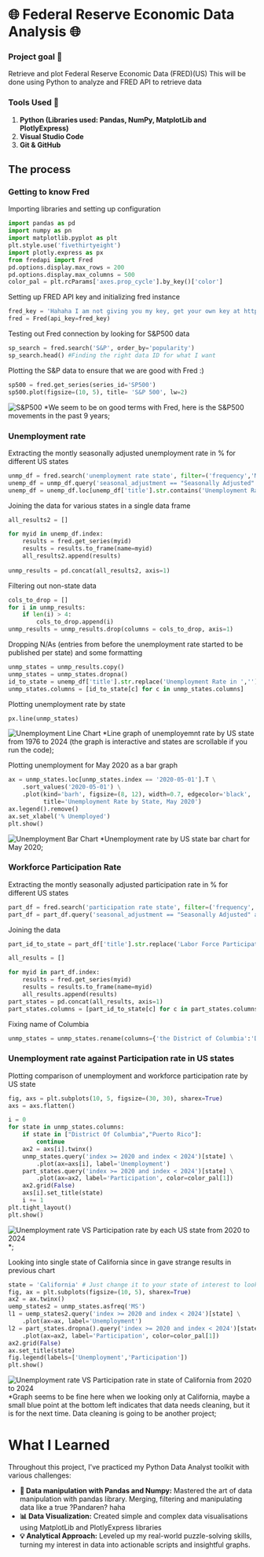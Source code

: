 # 🌐 Federal Reserve Economic Data Analysis  🌐

### Project goal 🎯

Retrieve and plot Federal Reserve Economic Data (FRED)(US)
This will be done using Python to analyze and FRED API to retrieve data


### Tools Used 🧰
1. **Python (Libraries used: Pandas, NumPy, MatplotLib and PlotlyExpress)**
2. **Visual Studio Code**
3. **Git & GitHub**

## The process

### Getting to know Fred

Importing libraries and setting up configuration

```python
import pandas as pd
import numpy as pn
import matplotlib.pyplot as plt
plt.style.use('fivethirtyeight')
import plotly.express as px
from fredapi import Fred
pd.options.display.max_rows = 200
pd.options.display.max_columns = 500
color_pal = plt.rcParams['axes.prop_cycle'].by_key()['color']
```

Setting up FRED API key and initializing fred instance 

```python 
fred_key = 'Hahaha I am not giving you my key, get your own key at https://fred.stlouisfed.org/, it is free'
fred = Fred(api_key=fred_key)
```

Testing out Fred connection by looking for S&P500 data

```python
sp_search = fred.search('S&P', order_by='popularity')
sp_search.head() #Finding the right data ID for what I want
```

Plotting the S&P data to ensure that we are good with Fred :)

```python
sp500 = fred.get_series(series_id='SP500')
sp500.plot(figsize=(10, 5), title= 'S&P 500', lw=2)
```

![S&P500](/S&P500.png)
*We seem to be on good terms with Fred, here is the S&P500 movements in the past 9 years;


### Unemployment rate 

Extracting the montly seasonally adjusted unemployment rate in % for different US states 

```python
unmp_df = fred.search('unemployment rate state', filter=('frequency','Monthly'))
unemp_df = unmp_df.query('seasonal_adjustment == "Seasonally Adjusted" and units == "Percent"')
unemp_df = unemp_df.loc[unemp_df['title'].str.contains('Unemployment Rate')]
```

Joining the data for various states in a single data frame

```python
all_results2 = []

for myid in unemp_df.index:
    results = fred.get_series(myid)
    results = results.to_frame(name=myid)
    all_results2.append(results)
    
unmp_results = pd.concat(all_results2, axis=1)
```

Filtering out non-state data 

```python
cols_to_drop = []
for i in unmp_results:
    if len(i) > 4:
        cols_to_drop.append(i)
unmp_results = unmp_results.drop(columns = cols_to_drop, axis=1)
```


Dropping N/As (entries from before the unemployment rate started to be published per state) and some formatting 

```python
unmp_states = unmp_results.copy() 
unmp_states = unmp_states.dropna()
id_to_state = unemp_df['title'].str.replace('Unemployment Rate in ','').to_dict()
unmp_states.columns = [id_to_state[c] for c in unmp_states.columns]
```

Plotting unemployment rate by state

```python
px.line(unmp_states)
```

![Unemployment Line Chart](/Unemployment_by_state.png)
*Line graph of unemployemnt rate by US state from 1976 to 2024 (the graph is interactive and states are scrollable if you run the code);


Plotting unemployment for May 2020 as a bar graph

```python
ax = unmp_states.loc[unmp_states.index == '2020-05-01'].T \
    .sort_values('2020-05-01') \
    .plot(kind='barh', figsize=(8, 12), width=0.7, edgecolor='black',
          title='Unemployment Rate by State, May 2020')
ax.legend().remove()
ax.set_xlabel('% Unemployed')
plt.show()
```

![Unemployment Bar Chart](/Unemployment_bar.png)
*Unemployment rate by US state bar chart for May 2020;


### Workforce Participation Rate 

Extracting the montly seasonally adjusted participation rate in % for different US states 

```python
part_df = fred.search('participation rate state', filter=('frequency','Monthly'))
part_df = part_df.query('seasonal_adjustment == "Seasonally Adjusted" and units == "Percent"')
```

Joining the data

```python
part_id_to_state = part_df['title'].str.replace('Labor Force Participation Rate for ','').to_dict()

all_results = []

for myid in part_df.index:
    results = fred.get_series(myid)
    results = results.to_frame(name=myid)
    all_results.append(results)
part_states = pd.concat(all_results, axis=1)
part_states.columns = [part_id_to_state[c] for c in part_states.columns]
```

Fixing name of Columbia 

```python
unmp_states = unmp_states.rename(columns={'the District of Columbia':'District Of Columbia'})
```

### Unemployment rate against Participation rate in US states

Plotting comparison of unemployment and workforce participation rate by US state

```python
fig, axs = plt.subplots(10, 5, figsize=(30, 30), sharex=True)
axs = axs.flatten()

i = 0
for state in unmp_states.columns:
    if state in ["District Of Columbia","Puerto Rico"]:
        continue
    ax2 = axs[i].twinx()
    unmp_states.query('index >= 2020 and index < 2024')[state] \
        .plot(ax=axs[i], label='Unemployment')
    part_states.query('index >= 2020 and index < 2024')[state] \
        .plot(ax=ax2, label='Participation', color=color_pal[1])
    ax2.grid(False)
    axs[i].set_title(state)
    i += 1
plt.tight_layout()
plt.show()
```

![Unemployment rate VS Participation rate by each US state from 2020 to 2024](/Participation%20vs%20Unemployment%20by%20state.png)
*;

Looking into single state of California since in gave strange results in previous chart 

```python
state = 'California' # Just change it to your state of interest to look into its unemploment vs participation
fig, ax = plt.subplots(figsize=(10, 5), sharex=True)
ax2 = ax.twinx()
uemp_states2 = unmp_states.asfreq('MS')
l1 = uemp_states2.query('index >= 2020 and index < 2024')[state] \
    .plot(ax=ax, label='Unemployment')
l2 = part_states.dropna().query('index >= 2020 and index < 2024')[state] \
    .plot(ax=ax2, label='Participation', color=color_pal[1])
ax2.grid(False)
ax.set_title(state)
fig.legend(labels=['Unemployment','Participation'])
plt.show()
```

![Unemployment rate VS Participation rate in state of California from 2020 to 2024](/California.png)
*Graph seems to be fine here when we looking only at California, maybe a small blue point at the bottom left indicates that data needs cleaning, but it is for the next time. Data cleaning is going to be another project;


# What I Learned

Throughout this project, I've practiced my Python Data Analyst toolkit with various challenges:

- **🧩 Data manipulation with Pandas and Numpy:** Mastered the art of data manipulation with pandas library. Merging, filtering and manipulating data like a true ?Pandaren? haha
- **📊 Data Visualization:** Created simple and complex data visualisations using MatplotLib and PlotlyExpress libraries
- **💡 Analytical Approach:** Leveled up my real-world puzzle-solving skills, turning my interest in data into actionable scripts and insightful graphs.